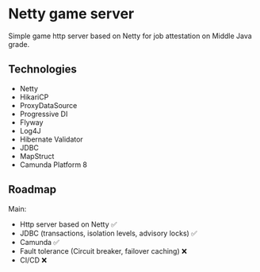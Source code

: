 # Netty game server

Simple game http server based on Netty for job attestation on Middle Java grade.

## Technologies

- Netty
- HikariCP
- ProxyDataSource
- Progressive DI
- Flyway
- Log4J
- Hibernate Validator
- JDBC
- MapStruct
- Camunda Platform 8

## Roadmap

Main:

- Http server based on Netty ✅
- JDBC (transactions, isolation levels, advisory locks) ✅
- Camunda ✅
- Fault tolerance (Circuit breaker, failover caching) ❌
- CI/CD ❌